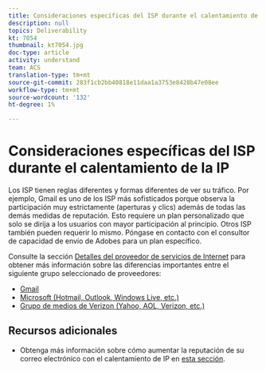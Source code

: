 ```yaml
---
title: Consideraciones específicas del ISP durante el calentamiento de la IP
description: null
topics: Deliverability
kt: 7054
thumbnail: kt7054.jpg
doc-type: article
activity: understand
team: ACS
translation-type: tm+mt
source-git-commit: 283f1cb2bb40818e11daa1a3753e8428b47e08ee
workflow-type: tm+mt
source-wordcount: '132'
ht-degree: 1%

---
```



# Consideraciones específicas del ISP durante el calentamiento de la IP

Los ISP tienen reglas diferentes y formas diferentes de ver su tráfico. Por ejemplo, Gmail es uno de los ISP más sofisticados porque observa la participación muy estrictamente (aperturas y clics) además de todas las demás medidas de reputación. Esto requiere un plan personalizado que solo se dirija a los usuarios con mayor participación al principio. Otros ISP también pueden requerir lo mismo. Póngase en contacto con el consultor de capacidad de envío de Adobes para un plan específico.

Consulte la sección [Detalles del proveedor de servicios de Internet](/help/internet-service-provider-specifics/overview.md) para obtener más información sobre las diferencias importantes entre el siguiente grupo seleccionado de proveedores:

* [Gmail](/help/internet-service-provider-specifics/gmail.md)
* [Microsoft (Hotmail, Outlook, Windows Live, etc.)](/help/internet-service-provider-specifics/microsoft.md)
* [Grupo de medios de Verizon (Yahoo, AOL, Verizon, etc.)](/help/internet-service-provider-specifics/verizon-media-group.md)

## Recursos adicionales

* Obtenga más información sobre cómo aumentar la reputación de su correo electrónico con el calentamiento de IP en [esta sección](/help/additional-resources/increase-reputation-with-ip-warming.md).
